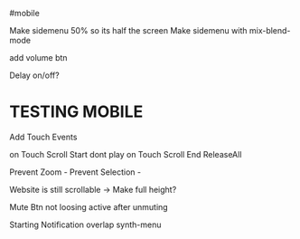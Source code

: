 

#mobile

Make sidemenu 50% so its half the screen
Make sidemenu with mix-blend-mode

add volume btn

Delay on/off?

# TESTING MOBILE 
Add Touch Events

on Touch Scroll Start dont play
on Touch Scroll End ReleaseAll

Prevent Zoom -
Prevent Selection -

Website is still scrollable -> Make full height?

Mute Btn not loosing active after unmuting

Starting Notification overlap synth-menu